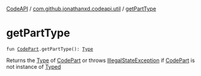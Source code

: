 [CodeAPI](../index.md) / [com.github.jonathanxd.codeapi.util](index.md) / [getPartType](.)

# getPartType

`fun `[`CodePart`](../com.github.jonathanxd.codeapi/-code-part/index.md)`.getPartType(): `[`Type`](http://docs.oracle.com/javase/6/docs/api/java/lang/reflect/Type.html)

Returns the [Type](http://docs.oracle.com/javase/6/docs/api/java/lang/reflect/Type.html) of [CodePart](../com.github.jonathanxd.codeapi/-code-part/index.md) or throws [IllegalStateException](http://docs.oracle.com/javase/6/docs/api/java/lang/IllegalStateException.html) if [CodePart](../com.github.jonathanxd.codeapi/-code-part/index.md) is not instance of [Typed](../com.github.jonathanxd.codeapi.base/-typed/index.md)

